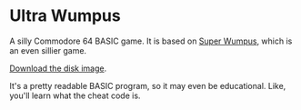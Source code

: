 # Ultra Wumpus
A silly Commodore 64 BASIC game.
It is based on [Super Wumpus](https://www.youtube.com/watch?v=A-5WSaHU-d0),
which is an even sillier game.

[Download the disk image](https://github.com/laamella-gad/ultra-wumpus/releases/download/v1.0/ultrawumpus.d64).

It's a pretty readable BASIC program, so it may even be educational.
Like, you'll learn what the cheat code is.
